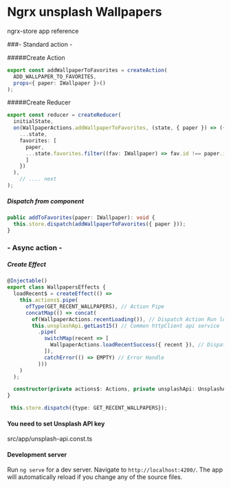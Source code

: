 # Ngrx unsplash Wallpapers

ngrx-store app reference

###- Standard action -

#####Create Action

```ts
export const addWallpaperToFavorites = createAction(
  ADD_WALLPAPER_TO_FAVORITES,
  props<{ paper: IWallpaper }>()
);
```

#####Create Reducer

```ts
export const reducer = createReducer(
  initialState,
  on(WallpaperActions.addWallpaperToFavorites, (state, { paper }) => ({
    ...state,
    favorites: [
      paper,
      ...state.favorites.filter((fav: IWallpaper) => fav.id !== paper.id )
      ]
    })
  ),
    // .... next 
);
```

##### Dispatch from component
```ts
public addToFavorites(paper: IWallpaper): void {
  this.store.dispatch(addWallpaperToFavorites({ paper }));
}
```

### - Async action -

##### Create Effect

```ts
@Injectable()
export class WallpapersEffects {
  loadRecent$ = createEffect(() =>
    this.actions$.pipe(
      ofType(GET_RECENT_WALLPAPERS), // Action Pipe
      concatMap(() => concat(
        of(WallpaperActions.recentLoading()), // Dispatch Action Run loader
        this.unsplashApi.getLast15() // Common httpClient api service
          .pipe(
            switchMap(recent => [
              WallpaperActions.loadRecentSuccess({ recent }), // Dispatch Action when contentvloaded 
            ]),
            catchError(() => EMPTY) // Error Handle
          )))
    )
  );

  constructor(private actions$: Actions, private unsplashApi: UnsplashApiService) {}
}
```

```ts 
 this.store.dispatch({type: GET_RECENT_WALLPAPERS});
```



#### You need to set Unsplash API key

src/app/unsplash-api.const.ts

#### Development server

Run `ng serve` for a dev server. Navigate to `http://localhost:4200/`. The app will automatically reload if you change any of the source files.
